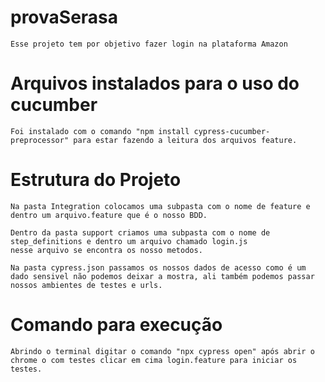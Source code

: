 # provaSerasa
    Esse projeto tem por objetivo fazer login na plataforma Amazon

# Arquivos instalados para o uso do cucumber

    Foi instalado com o comando "npm install cypress-cucumber-preprocessor" para estar fazendo a leitura dos arquivos feature.

# Estrutura do Projeto

    Na pasta Integration colocamos uma subpasta com o nome de feature e dentro um arquivo.feature que é o nosso BDD.

    Dentro da pasta support criamos uma subpasta com o nome de step_definitions e dentro um arquivo chamado login.js
    nesse arquivo se encontra os nosso metodos.
    
    Na pasta cypress.json passamos os nossos dados de acesso como é um dado sensivel não podemos deixar a mostra, ali também podemos passar nossos ambientes de testes e urls.

# Comando para execução

    Abrindo o terminal digitar o comando "npx cypress open" após abrir o chrome o com testes clicar em cima login.feature para iniciar os testes.
